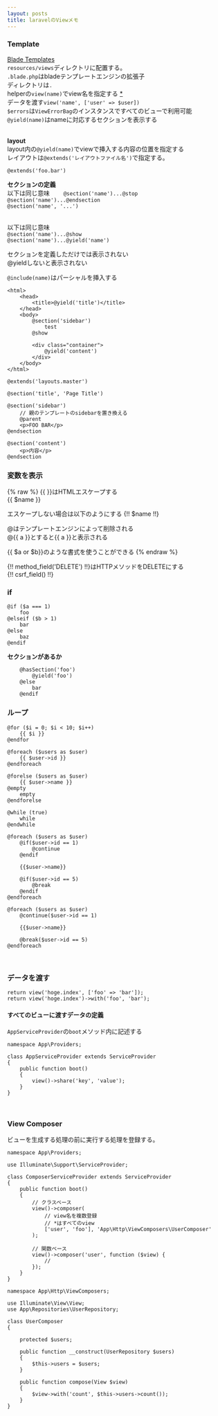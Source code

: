 ```yaml
---
layout: posts
title: laravelのViewメモ 
---
```

### Template
[Blade Templates](https://laravel.com/docs/5.2/blade)  
`resources/views`ディレクトリに配置する。  
`.blade.php`はbladeテンプレートエンジンの拡張子  
ディレクトリは`.`  
helperの`view(name)`でview名を指定する [*](https://laravel.com/docs/5.2/views)  
データを渡す`view('name', ['user' => $user])`  
`$errors`は`ViewErrorBag`のインスタンスですべてのビューで利用可能  
`@yield(name)`はnameに対応するセクションを表示する  
<br>

**layout**  
layout内の`@yield(name)`でviewで挿入する内容の位置を指定する  
レイアウトは`@extends('レイアウトファイル名')`で指定する。  

```
@extends('foo.bar')
```

**セクションの定義**  
以下は同じ意味　　
`@section('name')...@stop`  
`@section('name')...@endsection`  
`@section('name', '...')`   
<br>

以下は同じ意味  
`@section('name')...@show`   
`@section('name')...@yield('name')`  

セクションを定義しただけでは表示されない  
@yieldしないと表示されない  

`@include(name)`はパーシャルを挿入する  

```
<html>
    <head>
        <title>@yield('title')</title>
    </head>
    <body>
        @section('sidebar')
            test
        @show

        <div class="container">
            @yield('content')
        </div>
    </body>
</html>
```

```
@extends('layouts.master')

@section('title', 'Page Title')

@section('sidebar')
    // 親のテンプレートのsidebarを置き換える
    @parent
    <p>FOO BAR</p>
@endsection

@section('content')
    <p>内容</p>
@endsection
```

### 変数を表示
{% raw %}
{{  }}はHTMLエスケープする  
{{ $name }}  

エスケープしない場合は以下のようにする
{!! $name !!}

@はテンプレートエンジンによって削除される  
@{{ a }}とすると{{ a }}と表示される  

{{ $a or $b}}のような書式を使うことができる
{% endraw %}

{\!\! method_field('DELETE') \!\!}はHTTPメソッドをDELETEにする  
{\!\! csrf_field() \!\!}
<br>

### if 

```
@if ($a === 1)
    foo
@elseif ($b > 1)
    bar
@else
    baz
@endif
```

**セクションがあるか**  

```
    @hasSection('foo')
        @yield('foo')
    @else
        bar
    @endif
```

### ループ

```
@for ($i = 0; $i < 10; $i++)
    {{ $i }}
@endfor

@foreach ($users as $user)
    {{ $user->id }}
@endforeach

@forelse ($users as $user)
    {{ $user->name }}
@empty
    empty
@endforelse

@while (true)
    while
@endwhile

@foreach ($users as $user)
    @if($user->id == 1)
        @continue
    @endif

    {{$user->name}}

    @if($user->id == 5)
        @break
    @endif
@endforeach

@foreach ($users as $user)
    @continue($user->id == 1)

    {{$user->name}}

    @break($user->id == 5)
@endforeach
```


<br>

### データを渡す

```
return view('hoge.index', ['foo' => 'bar']);
return view('hoge.index')->with('foo', 'bar');
```

#### すべてのビューに渡すデータの定義
`AppServiceProvider`の`boot`メソッド内に記述する  

```
namespace App\Providers;

class AppServiceProvider extends ServiceProvider
{
    public function boot()
    {
        view()->share('key', 'value');
    }
}
```
<br>

### View Composer
ビューを生成する処理の前に実行する処理を登録する。   

```
namespace App\Providers;

use Illuminate\Support\ServiceProvider;

class ComposerServiceProvider extends ServiceProvider
{
    public function boot()
    {
        // クラスベース
        view()->composer(
            // view名を複数登録
            // *はすべてのview
            ['user', 'foo'], 'App\Http\ViewComposers\UserComposer'
        );

        // 関数ベース
        view()->composer('user', function ($view) {
            //
        });
    }
}
```

```
namespace App\Http\ViewComposers;

use Illuminate\View\View;
use App\Repositories\UserRepository;

class UserComposer
{

    protected $users;

    public function __construct(UserRepository $users)
    {
        $this->users = $users;
    }

    public function compose(View $view)
    {
        $view->with('count', $this->users->count());
    }
}
```
<br>



















